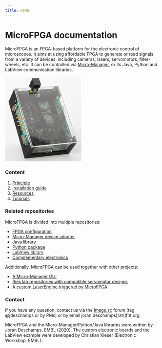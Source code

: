 ```yaml
---
title: Home
---
```


# MicroFPGA documentation

MicroFPGA is an FPGA-based platform for the electronic control of microscopes. It aims at using affordable FPGA to generate or read signals from a variety of devices, including cameras, lasers, servomotors, filter-wheels, etc. It can be controlled via [Micro-Manager](https://micro-manager.org/), or its Java, Python and LabView communication libraries. 

<img src="img/box_small.jpg" alt="Complete MicroFPGA box" width="250"/>

### Content

1. [Principle](principle.md)
2. [Installation guide](installation.md)
3. [Resources](resources.md)
4. [Tutorials](tutorials.md)

### Related repositories

MicroFPGA is divided into multiple repositories:

- [FPGA configuration](https://github.com/mufpga/MicroFPGA)
- [Micro-Manager device adapter](https://github.com/mufpga/MicroFPGA-mm)
- [Java library](https://github.com/mufpga/MicroFPGA-java)
- [Python package](https://github.com/mufpga/MicroFPGA-py)
- [LabView library](https://github.com/mufpga/MicroFPGA-labview)
- [Complementary electronics](https://github.com/mufpga/MicroFPGA-electronics)

Additionally, MicroFPGA can be used together with other projects:

- [A Micro-Manager GUI](https://github.com/jdeschamps/htSMLM)
- [Ries lab repositories with compatible servomotor designs](https://github.com/ries-lab/RiesPieces)
- [A custom LaserEngine triggered by MicroFPGA](https://github.com/ries-lab/LaserEngine)

<!--- 
### Cite us

If you use MicroFPGA, please cite us:

 ---> 

### Contact

If you have any question, contact us via the [Image.sc](image.sc) forum (tag @jdeschamps or by PMs) or by email joran.deschamps[/at/]fht.org.

MicroFPGA and the Micro-Manager/Python/Java libraries were written by Joran Deschamps, EMBL (2020). The custom electronic boards and the LabView example were developed by Christian Kieser (Electronic Workshop, EMBL).